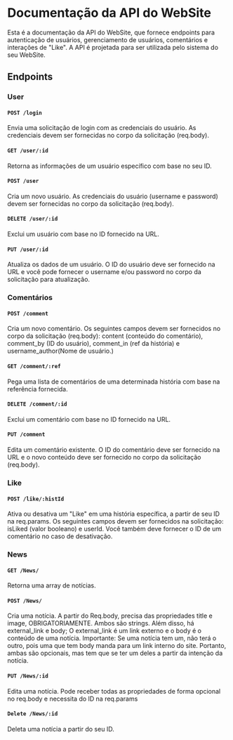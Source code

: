 # Documentação da API do WebSite

Esta é a documentação da API do WebSite, que fornece endpoints para autenticação de usuários, gerenciamento de usuários, comentários e interações de "Like". A API é projetada para ser utilizada pelo sistema do seu WebSite.

## Endpoints

### User

#### `POST /login`

Envia uma solicitação de login com as credenciais do usuário. As credenciais devem ser fornecidas no corpo da solicitação (req.body).

#### `GET /user/:id`

Retorna as informações de um usuário específico com base no seu ID.

#### `POST /user`

Cria um novo usuário. As credenciais do usuário (username e password) devem ser fornecidas no corpo da solicitação (req.body).

#### `DELETE /user/:id`

Exclui um usuário com base no ID fornecido na URL.

#### `PUT /user/:id`

Atualiza os dados de um usuário. O ID do usuário deve ser fornecido na URL e você pode fornecer o username e/ou password no corpo da solicitação para atualização.

### Comentários

#### `POST /comment`

Cria um novo comentário. Os seguintes campos devem ser fornecidos no corpo da solicitação (req.body): content (conteúdo do comentário), comment_by (ID do usuário), comment_in (ref da história) e username_author(Nome de usuário.)

#### `GET /comment/:ref`

Pega uma lista de comentários de uma determinada história com base na referência fornecida.

#### `DELETE /comment/:id`

Exclui um comentário com base no ID fornecido na URL.

#### `PUT /comment`

Edita um comentário existente. O ID do comentário deve ser fornecido na URL e o novo conteúdo deve ser fornecido no corpo da solicitação (req.body).

### Like

#### `POST /like/:histId`
Ativa ou desativa um "Like" em uma história específica, a partir de seu ID na req.params. Os seguintes campos devem ser fornecidos na solicitação: isLiked (valor booleano) e userId. Você também deve fornecer o ID de um comentário no caso de desativação.

### News


#### `GET /News/`
Retorna uma array de notícias. 
#### `POST /News/`
Cria uma notícia. A partir do Req.body, precisa das propriedades title e image, OBRIGATORIAMENTE. Ambos são strings. Além disso, há external_link e body; O external_link é um link externo e o body é o conteúdo de uma notícia. Importante: Se uma notícia tem um, não terá o outro, pois uma que tem body manda para um link interno do site. Portanto, ambas são opcionais, mas tem que se ter um deles a partir da intenção da notícia.
#### `PUT /News/:id`
Edita uma notícia. Pode receber todas as propriedades de forma opcional no req.body e necessita do ID na req.params
#### `Delete /News/:id`
Deleta uma notícia a partir do seu ID.